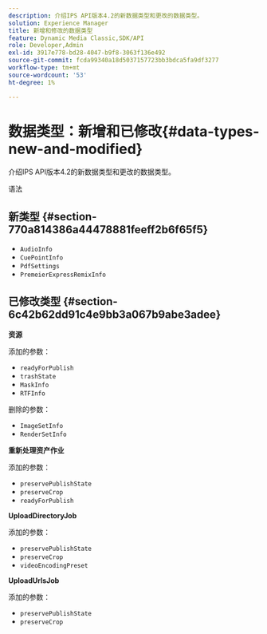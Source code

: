 ```yaml
---
description: 介绍IPS API版本4.2的新数据类型和更改的数据类型。
solution: Experience Manager
title: 新增和修改的数据类型
feature: Dynamic Media Classic,SDK/API
role: Developer,Admin
exl-id: 3917e778-bd28-4047-b9f8-3063f136e492
source-git-commit: fcda99340a18d5037157723bb3bdca5fa9df3277
workflow-type: tm+mt
source-wordcount: '53'
ht-degree: 1%

---
```


# 数据类型：新增和已修改{#data-types-new-and-modified}

介绍IPS API版本4.2的新数据类型和更改的数据类型。

语法

## 新类型 {#section-770a814386a44478881feeff2b6f65f5}

* `AudioInfo`
* `CuePointInfo`
* `PdfSettings`
* `PremeierExpressRemixInfo`

## 已修改类型 {#section-6c42b62dd91c4e9bb3a067b9abe3adee}

**资源**

添加的参数：

* `readyForPublish`
* `trashState`
* `MaskInfo`
* `RTFInfo`

删除的参数：

* `ImageSetInfo`
* `RenderSetInfo`

**重新处理资产作业**

添加的参数：

* `preservePublishState`
* `preserveCrop`
* `readyForPublish`

**UploadDirectoryJob**

添加的参数：

* `preservePublishState`
* `preserveCrop`
* `videoEncodingPreset`

**UploadUrlsJob**

添加的参数：

* `preservePublishState`
* `preserveCrop`
